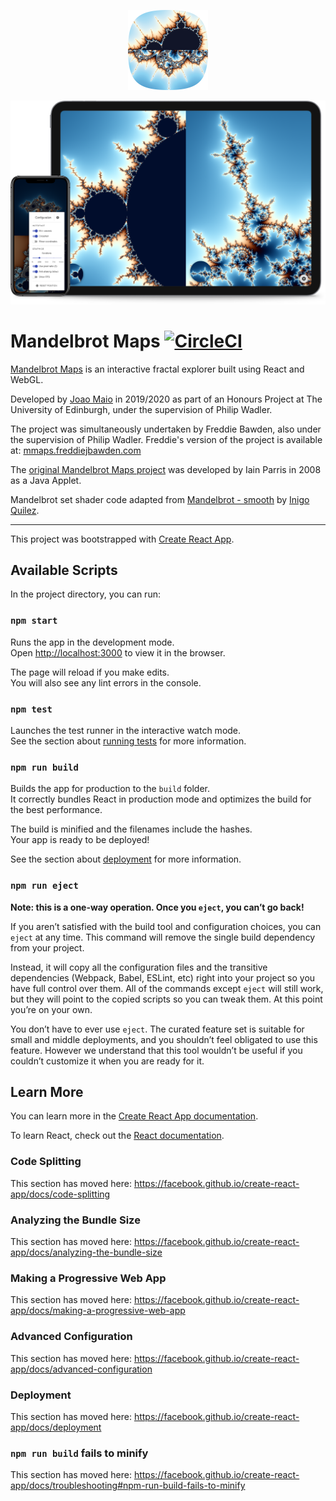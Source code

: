 <p align="center">
    <a href="https://jmaio.github.io/mandelbrot-maps">
        <img src="./public/logo-512.png" width="128" />
    </a>
<p>

[![Mandelbrot Maps on a phone and tablet](/img/devices.png "Mandelbrot Maps on a phone and tablet")](https://jmaio.github.io/mandelbrot-maps)

# Mandelbrot Maps [![CircleCI](https://circleci.com/gh/JMaio/mandelbrot-maps.svg?style=shield)](https://circleci.com/gh/JMaio/mandelbrot-maps)

[Mandelbrot Maps](https://jmaio.github.io/mandelbrot-maps/) is an interactive fractal explorer built using React and WebGL.

Developed by [Joao Maio](https://jmaio.github.io/) in 2019/2020 as part of an Honours Project at The University of Edinburgh, under the supervision of Philip Wadler.

The project was simultaneously undertaken by Freddie Bawden, also under the supervision of Philip Wadler. Freddie's version of the project is available at: [mmaps.freddiejbawden.com](https://mmaps.freddiejbawden.com)

The [original Mandelbrot Maps project](https://homepages.inf.ed.ac.uk/wadler/mandelbrot-maps/index.html) was developed by Iain Parris in 2008 as a Java Applet.

Mandelbrot set shader code adapted from [Mandelbrot - smooth](https://www.shadertoy.com/view/4df3Rn) by [Inigo Quilez](http://iquilezles.org/).

---

This project was bootstrapped with [Create React App](https://github.com/facebook/create-react-app).

## Available Scripts

In the project directory, you can run:

### `npm start`

Runs the app in the development mode.<br>
Open [http://localhost:3000](http://localhost:3000) to view it in the browser.

The page will reload if you make edits.<br>
You will also see any lint errors in the console.

### `npm test`

Launches the test runner in the interactive watch mode.<br>
See the section about [running tests](https://facebook.github.io/create-react-app/docs/running-tests) for more information.

### `npm run build`

Builds the app for production to the `build` folder.<br>
It correctly bundles React in production mode and optimizes the build for the best performance.

The build is minified and the filenames include the hashes.<br>
Your app is ready to be deployed!

See the section about [deployment](https://facebook.github.io/create-react-app/docs/deployment) for more information.

### `npm run eject`

**Note: this is a one-way operation. Once you `eject`, you can’t go back!**

If you aren’t satisfied with the build tool and configuration choices, you can `eject` at any time. This command will remove the single build dependency from your project.

Instead, it will copy all the configuration files and the transitive dependencies (Webpack, Babel, ESLint, etc) right into your project so you have full control over them. All of the commands except `eject` will still work, but they will point to the copied scripts so you can tweak them. At this point you’re on your own.

You don’t have to ever use `eject`. The curated feature set is suitable for small and middle deployments, and you shouldn’t feel obligated to use this feature. However we understand that this tool wouldn’t be useful if you couldn’t customize it when you are ready for it.

## Learn More

You can learn more in the [Create React App documentation](https://facebook.github.io/create-react-app/docs/getting-started).

To learn React, check out the [React documentation](https://reactjs.org/).

### Code Splitting

This section has moved here: https://facebook.github.io/create-react-app/docs/code-splitting

### Analyzing the Bundle Size

This section has moved here: https://facebook.github.io/create-react-app/docs/analyzing-the-bundle-size

### Making a Progressive Web App

This section has moved here: https://facebook.github.io/create-react-app/docs/making-a-progressive-web-app

### Advanced Configuration

This section has moved here: https://facebook.github.io/create-react-app/docs/advanced-configuration

### Deployment

This section has moved here: https://facebook.github.io/create-react-app/docs/deployment

### `npm run build` fails to minify

This section has moved here: https://facebook.github.io/create-react-app/docs/troubleshooting#npm-run-build-fails-to-minify
